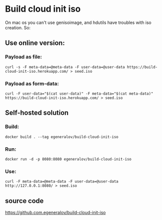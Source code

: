 # Build cloud init iso

On mac os you can't use genisoimage, and hdutils have troubles with iso creation. So:

## Use online version:

### Payload as file:

    curl -s -F meta-data=@meta-data -F user-data=@user-data https://build-cloud-init-iso.herokuapp.com/ > seed.iso

### Payload as form-data:

    curl -F user-data="$(cat user-data)" -F meta-data="$(cat meta-data)" https://build-cloud-init-iso.herokuapp.com/ > seed.iso

## Self-hosted solution

### Build:

    docker build . --tag egeneralov/build-cloud-init-iso

### Run:

    docker run -d -p 8080:8080 egeneralov/build-cloud-init-iso

### Use:

    curl -F meta-data=@meta-data -F user-data=@user-data http://127.0.0.1:8080/ > seed.iso

## source code

https://github.com.egeneralov/build-cloud-init-iso
